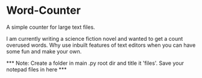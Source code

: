 # Word-Counter
A simple counter for large text files.

I am currently writing a science fiction novel and wanted to get a count overused words. Why use inbuilt features of text editors when you can have some fun and make your own.

*** Note: Create a folder in main .py root dir and title it 'files'. Save your notepad files in here ***
